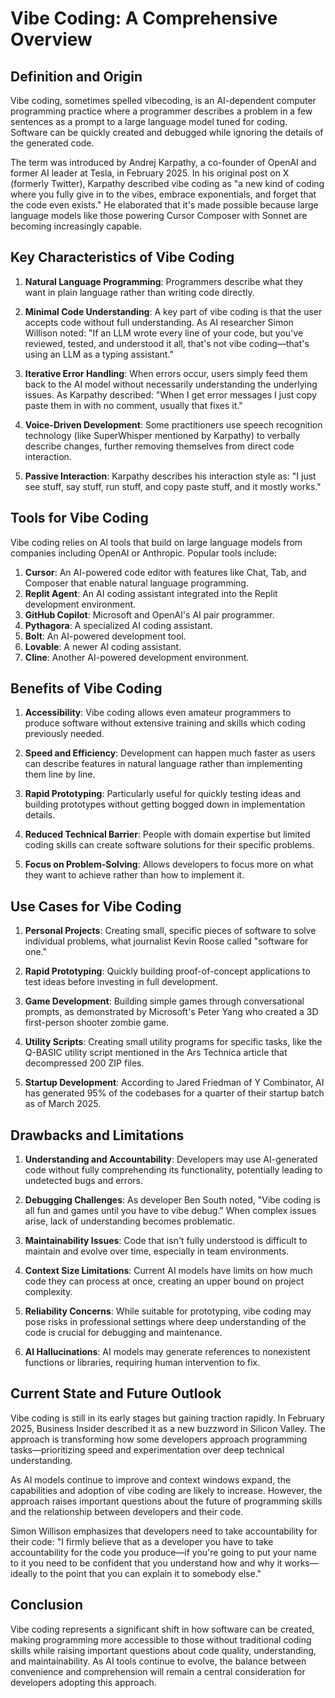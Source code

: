 # Vibe Coding: A Comprehensive Overview

## Definition and Origin

Vibe coding, sometimes spelled vibecoding, is an AI-dependent computer programming practice where a programmer describes a problem in a few sentences as a prompt to a large language model tuned for coding. Software can be quickly created and debugged while ignoring the details of the generated code.

The term was introduced by Andrej Karpathy, a co-founder of OpenAI and former AI leader at Tesla, in February 2025. In his original post on X (formerly Twitter), Karpathy described vibe coding as "a new kind of coding where you fully give in to the vibes, embrace exponentials, and forget that the code even exists." He elaborated that it's made possible because large language models like those powering Cursor Composer with Sonnet are becoming increasingly capable.

## Key Characteristics of Vibe Coding

1. **Natural Language Programming**: Programmers describe what they want in plain language rather than writing code directly.

2. **Minimal Code Understanding**: A key part of vibe coding is that the user accepts code without full understanding. As AI researcher Simon Willison noted: "If an LLM wrote every line of your code, but you've reviewed, tested, and understood it all, that's not vibe coding—that's using an LLM as a typing assistant."

3. **Iterative Error Handling**: When errors occur, users simply feed them back to the AI model without necessarily understanding the underlying issues. As Karpathy described: "When I get error messages I just copy paste them in with no comment, usually that fixes it."

4. **Voice-Driven Development**: Some practitioners use speech recognition technology (like SuperWhisper mentioned by Karpathy) to verbally describe changes, further removing themselves from direct code interaction.

5. **Passive Interaction**: Karpathy describes his interaction style as: "I just see stuff, say stuff, run stuff, and copy paste stuff, and it mostly works."

## Tools for Vibe Coding

Vibe coding relies on AI tools that build on large language models from companies including OpenAI or Anthropic. Popular tools include:

1. **Cursor**: An AI-powered code editor with features like Chat, Tab, and Composer that enable natural language programming.
2. **Replit Agent**: An AI coding assistant integrated into the Replit development environment.
3. **GitHub Copilot**: Microsoft and OpenAI's AI pair programmer.
4. **Pythagora**: A specialized AI coding assistant.
5. **Bolt**: An AI-powered development tool.
6. **Lovable**: A newer AI coding assistant.
7. **Cline**: Another AI-powered development environment.

## Benefits of Vibe Coding

1. **Accessibility**: Vibe coding allows even amateur programmers to produce software without extensive training and skills which coding previously needed.

2. **Speed and Efficiency**: Development can happen much faster as users can describe features in natural language rather than implementing them line by line.

3. **Rapid Prototyping**: Particularly useful for quickly testing ideas and building prototypes without getting bogged down in implementation details.

4. **Reduced Technical Barrier**: People with domain expertise but limited coding skills can create software solutions for their specific problems.

5. **Focus on Problem-Solving**: Allows developers to focus more on what they want to achieve rather than how to implement it.

## Use Cases for Vibe Coding

1. **Personal Projects**: Creating small, specific pieces of software to solve individual problems, what journalist Kevin Roose called "software for one."

2. **Rapid Prototyping**: Quickly building proof-of-concept applications to test ideas before investing in full development.

3. **Game Development**: Building simple games through conversational prompts, as demonstrated by Microsoft's Peter Yang who created a 3D first-person shooter zombie game.

4. **Utility Scripts**: Creating small utility programs for specific tasks, like the Q-BASIC utility script mentioned in the Ars Technica article that decompressed 200 ZIP files.

5. **Startup Development**: According to Jared Friedman of Y Combinator, AI has generated 95% of the codebases for a quarter of their startup batch as of March 2025.

## Drawbacks and Limitations

1. **Understanding and Accountability**: Developers may use AI-generated code without fully comprehending its functionality, potentially leading to undetected bugs and errors.

2. **Debugging Challenges**: As developer Ben South noted, "Vibe coding is all fun and games until you have to vibe debug." When complex issues arise, lack of understanding becomes problematic.

3. **Maintainability Issues**: Code that isn't fully understood is difficult to maintain and evolve over time, especially in team environments.

4. **Context Size Limitations**: Current AI models have limits on how much code they can process at once, creating an upper bound on project complexity.

5. **Reliability Concerns**: While suitable for prototyping, vibe coding may pose risks in professional settings where deep understanding of the code is crucial for debugging and maintenance.

6. **AI Hallucinations**: AI models may generate references to nonexistent functions or libraries, requiring human intervention to fix.

## Current State and Future Outlook

Vibe coding is still in its early stages but gaining traction rapidly. In February 2025, Business Insider described it as a new buzzword in Silicon Valley. The approach is transforming how some developers approach programming tasks—prioritizing speed and experimentation over deep technical understanding.

As AI models continue to improve and context windows expand, the capabilities and adoption of vibe coding are likely to increase. However, the approach raises important questions about the future of programming skills and the relationship between developers and their code.

Simon Willison emphasizes that developers need to take accountability for their code: "I firmly believe that as a developer you have to take accountability for the code you produce—if you're going to put your name to it you need to be confident that you understand how and why it works—ideally to the point that you can explain it to somebody else."

## Conclusion

Vibe coding represents a significant shift in how software can be created, making programming more accessible to those without traditional coding skills while raising important questions about code quality, understanding, and maintainability. As AI tools continue to evolve, the balance between convenience and comprehension will remain a central consideration for developers adopting this approach.

